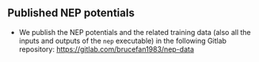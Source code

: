 ## Published NEP potentials 

* We publish the NEP potentials and the related training data (also all the inputs and outputs of the `nep` executable) in the following Gitlab repository: https://gitlab.com/brucefan1983/nep-data

